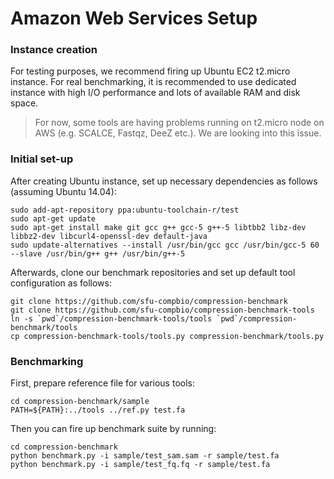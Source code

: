 # Amazon Web Services Setup

### Instance creation

For testing purposes, we recommend firing up Ubuntu EC2 t2.micro instance. For real benchmarking, it is recommended to use dedicated instance with high I/O performance and lots of available RAM and disk space.

> For now, some tools are having problems running on t2.micro node on AWS (e.g. SCALCE, Fastqz, DeeZ etc.). We are looking into this issue.

### Initial set-up

After creating Ubuntu instance, set up necessary dependencies as follows (assuming Ubuntu 14.04):

```
sudo add-apt-repository ppa:ubuntu-toolchain-r/test
sudo apt-get update
sudo apt-get install make git gcc g++ gcc-5 g++-5 libtbb2 libz-dev libbz2-dev libcurl4-openssl-dev default-java
sudo update-alternatives --install /usr/bin/gcc gcc /usr/bin/gcc-5 60 --slave /usr/bin/g++ g++ /usr/bin/g++-5
```

Afterwards, clone our benchmark repositories and set up default tool configuration as follows:

```
git clone https://github.com/sfu-compbio/compression-benchmark
git clone https://github.com/sfu-compbio/compression-benchmark-tools
ln -s `pwd`/compression-benchmark-tools/tools `pwd`/compression-benchmark/tools
cp compression-benchmark-tools/tools.py compression-benchmark/tools.py
```

### Benchmarking

First, prepare reference file for various tools:

```
cd compression-benchmark/sample
PATH=${PATH}:../tools ../ref.py test.fa
```

Then you can fire up benchmark suite by running:

```
cd compression-benchmark
python benchmark.py -i sample/test_sam.sam -r sample/test.fa
python benchmark.py -i sample/test_fq.fq -r sample/test.fa
```
